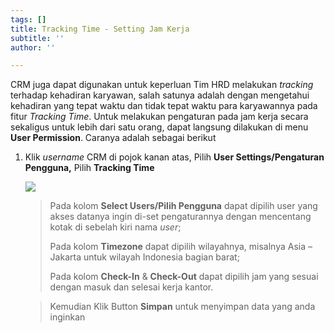 ```yaml
---
tags: []
title: Tracking Time - Setting Jam Kerja
subtitle: ''
author: ''

---
```

CRM juga dapat digunakan untuk keperluan Tim HRD melakukan _tracking_ terhadap kehadiran karyawan, salah satunya adalah dengan mengetahui kehadiran yang tepat waktu dan tidak tepat waktu para karyawannya pada fitur _Tracking Time_. Untuk melakukan pengaturan pada jam kerja secara sekaligus untuk lebih dari satu orang, dapat langsung dilakukan di menu **User Permission**. Caranya adalah sebagai berikut

1. Klik _username_ CRM di pojok kanan atas, Pilih **User Settings/Pengaturan Pengguna,** Pilih **Tracking Time**

   ![](/uploads/tracking-time.PNG)

   > Pada kolom **Select Users/Pilih Pengguna** dapat dipilih user yang akses datanya ingin di-set pengaturannya dengan mencentang kotak di sebelah kiri nama _user_;
   >
   > Pada kolom **Timezone** dapat dipilih wilayahnya, misalnya Asia – Jakarta untuk wilayah Indonesia bagian barat;
   >
   > Pada kolom **Check-In** & **Check-Out** dapat dipilih jam yang sesuai dengan masuk dan selesai kerja kantor.

   > Kemudian Klik Button **Simpan** untuk menyimpan data yang anda  inginkan